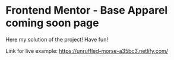 # Frontend Mentor - Base Apparel coming soon page

Here my solution of the project! Have fun!

Link for live example: https://unruffled-morse-a35bc3.netlify.com/
